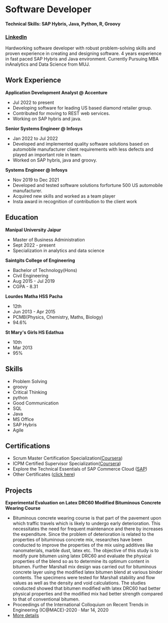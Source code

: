 # Software Developer

#### Technical Skills: SAP Hybris, Java, Python, R, Groovy

### [Linkedln](https://www.linkedin.com/in/treesa-sabu-66a029128/)

Hardworking software developer with robust problem-solving skills and proven experience in creating and designing software. 4 years experience in fast paced SAP Hybris and Java environment. Currently Pursuing MBA inAnalytics and Data Science from MUJ.

## Work Experience
**Application Development Analyst @ Accenture**
- Jul 2022 to present
- Developing software for leading US based diamond retailer group.
- Contributed for moving to REST web services.
- Working on SAP hybris and java.

**Senior Systems Engineer @ Infosys**
- Jan 2022 to Jul 2022
- Developed and implemented quality software solutions based on automobile manufacturer client requirements with less defects and played an important role in team.
- Worked on SAP hybris, java and groovy.

**Systems Engineer @ Infosys**
- Nov 2019 to Dec 2021
- Developed and tested software solutions forfortune 500 US automobile manufacturer.
- Acquired new skills and worked as a team player
- Insta award in recognition of contribution to the client work

## Education
**Manipal University Jaipur**
- Master of Business Administration
- Sept 2022 - present
- Specialization in analytics and data science
  
**Saintgits College of Engineering**
- Bachelor of Technology(Hons)
- Civil Engineering
- Aug 2015 - Jul 2019
- CGPA - 8.31

**Lourdes Matha HSS Pacha**
- 12th
- Jun 2013 - Apr 2015
- PCMB(Physics, Chemistry, Maths, Biology)
- 94.6%

**St Mary's Girls HS Edathua**
- 10th
- Mar 2013
- 95%

## Skills
- Problem Solving
- groovy
- Critical Thinking
- python
- Good Communication
- SQL
- Java
- MS Office
- SAP Hybris
- Agile

## Certifications
- Scrum Master Certification Specialization([Coursera](https://www.coursera.org/account/accomplishments/specialization/certificate/J727HTMTK3JK))
- ICPM Certified Supervisor Specialization([Coursera](
https://www.coursera.org/account/accomplishments/specialization/certificate/6CXJV9GPL2RN))
- Explore the Technical Essentials of SAP Commerce Cloud ([SAP](https://www.credly.com/badges/f0ebdd8d-6c65-4632-be71-bee930ab2afd/public_url))
- Other Certificates ([click here](https://www.linkedin.com/in/treesa-sabu-66a029128/details/certifications/))

## Projects
**Experimental Evaluation on Latex DRC60 Modified Bituminous Concrete Wearing Course**
- Bituminous concrete wearing course is that part of the pavement upon which traffic travels which is likely to undergo early deterioration. This necessitates the need for frequent maintenance and there by increases the expenditure. Since the problem of deterioration is related to the properties of bituminous concrete mix, researches have been conducted to improve the properties of the mix using additives like nanomaterials, marble dust, latex etc. The objective of this study is to modify pure bitumen using latex DRC60 and evaluate the physical properties of the blend so as to determine its optimum content in bitumen. Further Marshall mix design was carried out for bituminous concrete layer using the modified latex bitumen blend at various binder contents. The specimens were tested for Marshall stability and flow values as well as the density and void calculations. The studies conducted showed that bitumen modified with latex DRC60 had better physical properties and the modified mix had better strength compared to that of conventional bitumen.
- Proceedings of the International Colloquium on Recent Trends in Engineering (IC@MACE)-2020 · Mar 14, 2020
- [More details](BTECHPROJECT.md)
